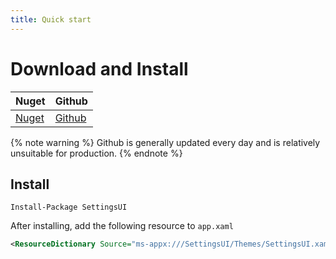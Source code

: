 ```yaml
---
title: Quick start
---
```


# Download and Install

|Nuget|Github|
|-|-|
|[Nuget](https://www.nuget.org/packages/SettingsUI/)|[Github](https://github.com/ghost1372/SettingsUI)

{% note warning %}
Github is generally updated every day and is relatively unsuitable for production.
{% endnote %}

## Install
```
Install-Package SettingsUI
```

After installing, add the following resource to `app.xaml`

```xml
<ResourceDictionary Source="ms-appx:///SettingsUI/Themes/SettingsUI.xaml"/>
```